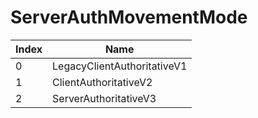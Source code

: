 # ServerAuthMovementMode

Index | Name
--- | ---
0 | LegacyClientAuthoritativeV1
1 | ClientAuthoritativeV2
2 | ServerAuthoritativeV3